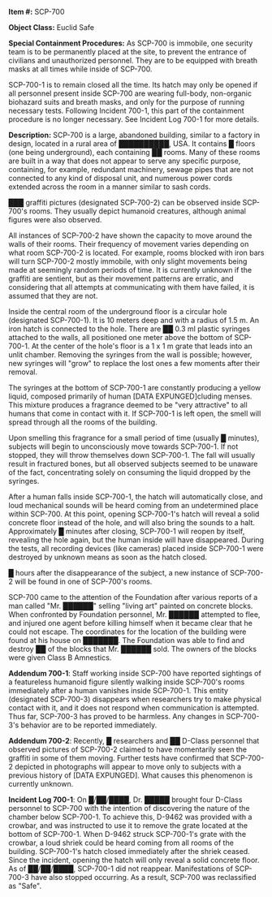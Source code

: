 **Item #:** SCP-700

**Object Class:** Euclid Safe

**Special Containment Procedures:** As SCP-700 is immobile, one security team is to be permanently placed at the site, to prevent the entrance of civilians and unauthorized personnel. They are to be equipped with breath masks at all times while inside of SCP-700.

SCP-700-1 is to remain closed all the time. Its hatch may only be opened if all personnel present inside SCP-700 are wearing full-body, non-organic biohazard suits and breath masks, and only for the purpose of running necessary tests. Following Incident 700-1, this part of the containment procedure is no longer necessary. See Incident Log 700-1 for more details.

**Description:** SCP-700 is a large, abandoned building, similar to a factory in design, located in a rural area of ██████████, USA. It contains █ floors (one being underground), each containing ██ rooms. Many of these rooms are built in a way that does not appear to serve any specific purpose, containing, for example, redundant machinery, sewage pipes that are not connected to any kind of disposal unit, and numerous power cords extended across the room in a manner similar to sash cords.

███ graffiti pictures (designated SCP-700-2) can be observed inside SCP-700's rooms. They usually depict humanoid creatures, although animal figures were also observed.

All instances of SCP-700-2 have shown the capacity to move around the walls of their rooms. Their frequency of movement varies depending on what room SCP-700-2 is located. For example, rooms blocked with iron bars will turn SCP-700-2 mostly immobile, with only slight movements being made at seemingly random periods of time. It is currently unknown if the graffiti are sentient, but as their movement patterns are erratic, and considering that all attempts at communicating with them have failed, it is assumed that they are not.

Inside the central room of the underground floor is a circular hole (designated SCP-700-1). It is 10 meters deep and with a radius of 1.5 m. An iron hatch is connected to the hole. There are ██ 0.3 ml plastic syringes attached to the walls, all positioned one meter above the bottom of SCP-700-1. At the center of the hole's floor is a 1 x 1 m grate that leads into an unlit chamber. Removing the syringes from the wall is possible; however, new syringes will "grow" to replace the lost ones a few moments after their removal.

The syringes at the bottom of SCP-700-1 are constantly producing a yellow liquid, composed primarily of human \[DATA EXPUNGED\]cluding menses. This mixture produces a fragrance deemed to be "very attractive" to all humans that come in contact with it. If SCP-700-1 is left open, the smell will spread through all the rooms of the building.

Upon smelling this fragrance for a small period of time (usually █ minutes), subjects will begin to unconsciously move towards SCP-700-1. If not stopped, they will throw themselves down SCP-700-1. The fall will usually result in fractured bones, but all observed subjects seemed to be unaware of the fact, concentrating solely on consuming the liquid dropped by the syringes.

After a human falls inside SCP-700-1, the hatch will automatically close, and loud mechanical sounds will be heard coming from an undetermined place within SCP-700. At this point, opening SCP-700-1's hatch will reveal a solid concrete floor instead of the hole, and will also bring the sounds to a halt. Approximately █ minutes after closing, SCP-700-1 will reopen by itself, revealing the hole again, but the human inside will have disappeared. During the tests, all recording devices (like cameras) placed inside SCP-700-1 were destroyed by unknown means as soon as the hatch closed.

█ hours after the disappearance of the subject, a new instance of SCP-700-2 will be found in one of SCP-700's rooms.

SCP-700 came to the attention of the Foundation after various reports of a man called "Mr. ██████" selling "living art" painted on concrete blocks. When confronted by Foundation personnel, Mr. ██████ attempted to flee, and injured one agent before killing himself when it became clear that he could not escape. The coordinates for the location of the building were found at his house on ███████. The Foundation was able to find and destroy ██ of the blocks that Mr. ██████ sold. The owners of the blocks were given Class B Amnestics.

**Addendum 700-1**: Staff working inside SCP-700 have reported sightings of a featureless humanoid figure silently walking inside SCP-700's rooms immediately after a human vanishes inside SCP-700-1. This entity (designated SCP-700-3) disappears when researchers try to make physical contact with it, and it does not respond when communication is attempted. Thus far, SCP-700-3 has proved to be harmless. Any changes in SCP-700-3's behavior are to be reported immediately.

**Addendum 700-2**: Recently, █ researchers and ██ D-Class personnel that observed pictures of SCP-700-2 claimed to have momentarily seen the graffiti in some of them moving. Further tests have confirmed that SCP-700-2 depicted in photographs will appear to move only to subjects with a previous history of \[DATA EXPUNGED\]. What causes this phenomenon is currently unknown.

**Incident Log 700-1**: On █/██/████, Dr. █████ brought four D-Class personnel to SCP-700 with the intention of discovering the nature of the chamber below SCP-700-1. To achieve this, D-9462 was provided with a crowbar, and was instructed to use it to remove the grate located at the bottom of SCP-700-1. When D-9462 struck SCP-700-1's grate with the crowbar, a loud shriek could be heard coming from all rooms of the building. SCP-700-1's hatch closed immediately after the shriek ceased. Since the incident, opening the hatch will only reveal a solid concrete floor. As of ██/██/████, SCP-700-1 did not reappear. Manifestations of SCP-700-3 have also stopped occurring. As a result, SCP-700 was reclassified as "Safe".